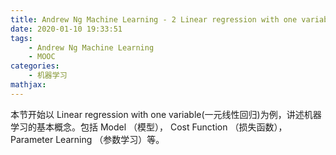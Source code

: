 ```yaml
---
title: Andrew Ng Machine Learning - 2 Linear regression with one variable
date: 2020-01-10 19:33:51
tags:
    - Andrew Ng Machine Learning
    - MOOC
categories:
    - 机器学习
mathjax:
---
```

本节开始以 Linear regression with one variable(一元线性回归)为例，讲述机器学习的基本概念。包括 Model （模型）， Cost Function （损失函数），Parameter Learning （参数学习）等。
